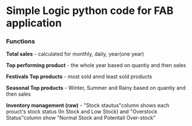# Simple Logic python code for FAB application

### Functions 
**Total sales** - calculated for monthly, daily, year(one year)

**Top performing product** - the whole year based on quantiy and then sales

**Festivals Top products** - most sold annd least sold products

**Seasonal Top products** - Winter, Summer and Rainy based on quantiy and then sales

**Inventory management (raw)** - "Stock stautus"column shows each prouct's stock status (In Stock and Low Stock) and "Overstock Status"column show "Normal Stock and Potentail Over-stock"

